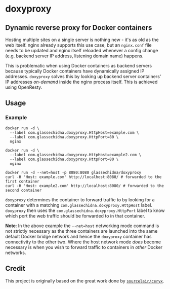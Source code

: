 # doxyproxy 
## Dynamic reverse proxy for Docker containers

Hosting multiple sites on a single server is nothing new - it's as old as
the web itself. nginx already supports this use case, but an `nginx.conf`
file needs to be updated and nginx itself reloaded whenever a config change
(e.g. backend server IP address, listening domain name) happens. 

This is problematic when using Docker containers as backend servers because 
typically Docker containers have dynamically assigned IP addresses. `doxyproxy`
solves this by looking up backend server containers' IP addresses _on-demand_
inside the nginx process itself. This is achieved using OpenResty. 

## Usage

### Example

```
docker run -d \
  --label com.glassechidna.doxyproxy.HttpHost=example.com \
  --label com.glassechidna.doxyproxy.HttpPort=80 \
  nginx

docker run -d \
  --label com.glassechidna.doxyproxy.HttpHost=example2.com \
  --label com.glassechidna.doxyproxy.HttpPort=80 \
  nginx

docker run -d --net=host -p 8080:8080 glassechidna/doxyproxy
curl -H 'Host: example.com' http://localhost:8080/ # forwarded to the first container
curl -H 'Host: example2.com' http://localhost:8080/ # forwarded to the second container
```

`doxyproxy` determines the container to forward traffic to by looking for a
container with a matching `com.glassechidna.doxyproxy.HttpHost` label. `doxyproxy`
then uses the `com.glassechidna.doxyproxy.HttpPort` label to know which port
the web traffic should be forwarded to in that container.

**Note**: In the above example the `--net=host` networking mode command is not
strictly necessary as the three containers are launched into the same default
Docker bridge network and hence the `doxyproxy` container has connectivity to
the other two. Where the host network mode _does_ become necessary is when you
wish to forward traffic to containers in _other_ Docker networks.

## Credit

This project is originally based on the great work done by [`sourcelair/ceryx`][ceryx].

[ceryx]: https://github.com/sourcelair/ceryx
